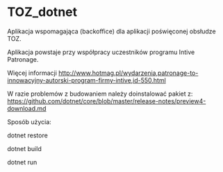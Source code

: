 # TOZ_dotnet

Aplikacja wspomagająca (backoffice) dla aplikacji poświęconej obsłudze TOZ.

Aplikacja powstaje przy współpracy uczestników programu Intive Patronage.

Więcej informacji
http://www.hotmag.pl/wydarzenia,patronage-to-innowacyjny-autorski-program-firmy-intive,id-550.html

W razie problemów z budowaniem należy doinstalować pakiet z:
https://github.com/dotnet/core/blob/master/release-notes/preview4-download.md


Sposób użycia:

dotnet restore

dotnet build

dotnet run


